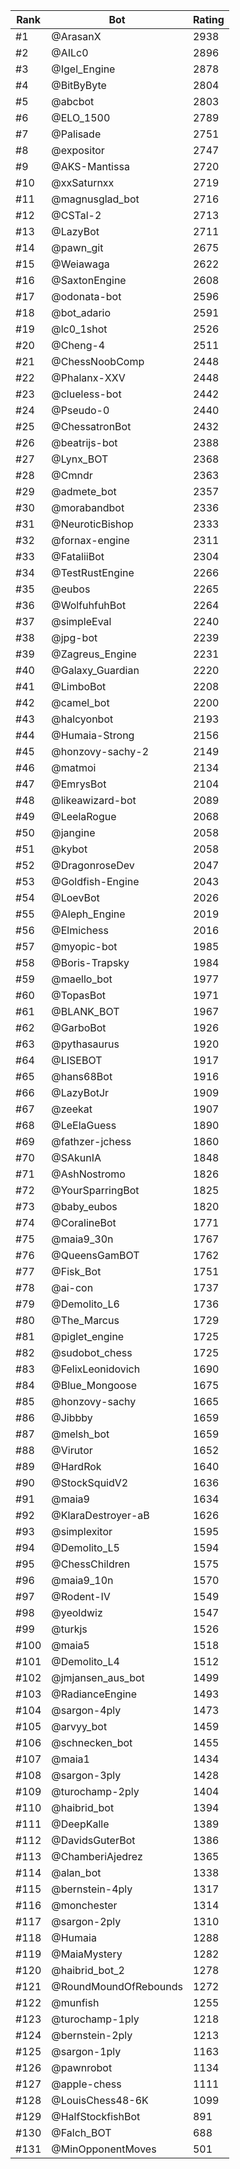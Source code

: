 Rank|Bot|Rating
---|---|---
#1|@ArasanX|2938
#2|@AILc0|2896
#3|@Igel_Engine|2878
#4|@BitByByte|2804
#5|@abcbot|2803
#6|@ELO_1500|2789
#7|@Palisade|2751
#8|@expositor|2747
#9|@AKS-Mantissa|2720
#10|@xxSaturnxx|2719
#11|@magnusglad_bot|2716
#12|@CSTal-2|2713
#13|@LazyBot|2711
#14|@pawn_git|2675
#15|@Weiawaga|2622
#16|@SaxtonEngine|2608
#17|@odonata-bot|2596
#18|@bot_adario|2591
#19|@lc0_1shot|2526
#20|@Cheng-4|2511
#21|@ChessNoobComp|2448
#22|@Phalanx-XXV|2448
#23|@clueless-bot|2442
#24|@Pseudo-0|2440
#25|@ChessatronBot|2432
#26|@beatrijs-bot|2388
#27|@Lynx_BOT|2368
#28|@Cmndr|2363
#29|@admete_bot|2357
#30|@morabandbot|2336
#31|@NeuroticBishop|2333
#32|@fornax-engine|2311
#33|@FataliiBot|2304
#34|@TestRustEngine|2266
#35|@eubos|2265
#36|@WolfuhfuhBot|2264
#37|@simpleEval|2240
#38|@jpg-bot|2239
#39|@Zagreus_Engine|2231
#40|@Galaxy_Guardian|2220
#41|@LimboBot|2208
#42|@camel_bot|2200
#43|@halcyonbot|2193
#44|@Humaia-Strong|2156
#45|@honzovy-sachy-2|2149
#46|@matmoi|2134
#47|@EmrysBot|2104
#48|@likeawizard-bot|2089
#49|@LeelaRogue|2068
#50|@jangine|2058
#51|@kybot|2058
#52|@DragonroseDev|2047
#53|@Goldfish-Engine|2043
#54|@LoevBot|2026
#55|@Aleph_Engine|2019
#56|@Elmichess|2016
#57|@myopic-bot|1985
#58|@Boris-Trapsky|1984
#59|@maello_bot|1977
#60|@TopasBot|1971
#61|@BLANK_BOT|1967
#62|@GarboBot|1926
#63|@pythasaurus|1920
#64|@LISEBOT|1917
#65|@hans68Bot|1916
#66|@LazyBotJr|1909
#67|@zeekat|1907
#68|@LeElaGuess|1890
#69|@fathzer-jchess|1860
#70|@SAkunIA|1848
#71|@AshNostromo|1826
#72|@YourSparringBot|1825
#73|@baby_eubos|1820
#74|@CoralineBot|1771
#75|@maia9_30n|1767
#76|@QueensGamBOT|1762
#77|@Fisk_Bot|1751
#78|@ai-con|1737
#79|@Demolito_L6|1736
#80|@The_Marcus|1729
#81|@piglet_engine|1725
#82|@sudobot_chess|1725
#83|@FelixLeonidovich|1690
#84|@Blue_Mongoose|1675
#85|@honzovy-sachy|1665
#86|@Jibbby|1659
#87|@melsh_bot|1659
#88|@Virutor|1652
#89|@HardRok|1640
#90|@StockSquidV2|1636
#91|@maia9|1634
#92|@KlaraDestroyer-aB|1626
#93|@simplexitor|1595
#94|@Demolito_L5|1594
#95|@ChessChildren|1575
#96|@maia9_10n|1570
#97|@Rodent-IV|1549
#98|@yeoldwiz|1547
#99|@turkjs|1526
#100|@maia5|1518
#101|@Demolito_L4|1512
#102|@jmjansen_aus_bot|1499
#103|@RadianceEngine|1493
#104|@sargon-4ply|1473
#105|@arvyy_bot|1459
#106|@schnecken_bot|1455
#107|@maia1|1434
#108|@sargon-3ply|1428
#109|@turochamp-2ply|1404
#110|@haibrid_bot|1394
#111|@DeepKalle|1389
#112|@DavidsGuterBot|1386
#113|@ChamberiAjedrez|1365
#114|@alan_bot|1338
#115|@bernstein-4ply|1317
#116|@monchester|1314
#117|@sargon-2ply|1310
#118|@Humaia|1288
#119|@MaiaMystery|1282
#120|@haibrid_bot_2|1278
#121|@RoundMoundOfRebounds|1272
#122|@munfish|1255
#123|@turochamp-1ply|1218
#124|@bernstein-2ply|1213
#125|@sargon-1ply|1163
#126|@pawnrobot|1134
#127|@apple-chess|1111
#128|@LouisChess48-6K|1099
#129|@HalfStockfishBot|891
#130|@Falch_BOT|688
#131|@MinOpponentMoves|501
